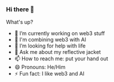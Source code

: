 ### Hi there 👋

What's up?

- 🔭 I’m currently working on web3 stuff
- 🌱 I'm combining web3 with AI
- 🤔 I’m looking for help with life
- 💬 Ask me about my reflective jacket
- 📫 How to reach me: put your hand out
- 😄 Pronouns: He/Him
- ⚡ Fun fact: I like web3 and AI
